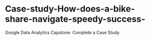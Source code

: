 # Case-study-How-does-a-bike-share-navigate-speedy-success-
Google Data Analytics Capstone: Complete a Case Study 
